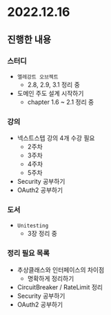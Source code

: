 # 2022.12.16

## 진행한 내용

### 스터디

- `엘레강트 오브젝트`
	- 2.8, 2.9, 3.1 정리 중
- 도메인 주도 설계 시작하기
	- chapter 1.6 ~ 2.1 정리 중

### 강의

- 넥스트스텝 강의 4개 수강 필요
	- 2주차
  - 3주차
  - 4주차
  - 5주차
- Security 공부하기
- OAuth2 공부하기

### 도서

- `Unitesting`
	- 3장 정리 중

### 정리 필요 목록

- 추상클래스와 인터페이스의 차이점
	- 명확하게 정리하기
- CircuitBreaker / RateLimit 정리
- Security 공부하기
- OAuth2 공부하기
